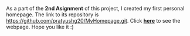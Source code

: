 As a part of the **2nd Asignment** of this project, I created my first personal homepage.
The link to its repository is <https://github.com/pratyushg20/MyHomepage.git>.
Click **[here](pratyushg20.github.io/MyHomepage)** to see the webpage.
Hope you like it :)